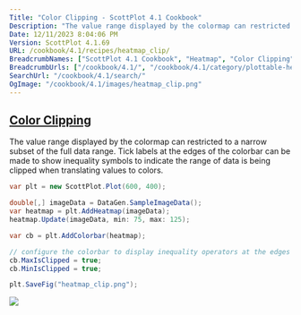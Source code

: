 ```yaml
---
Title: "Color Clipping - ScottPlot 4.1 Cookbook"
Description: "The value range displayed by the colormap can restricted to a narrow subset of the full data range. Tick labels at the edges of the colorbar can be made to show inequality symbols to indicate the range of data is being clipped when translating values to colors."
Date: 12/11/2023 8:04:06 PM
Version: ScottPlot 4.1.69
URL: /cookbook/4.1/recipes/heatmap_clip/
BreadcrumbNames: ["ScottPlot 4.1 Cookbook", "Heatmap", "Color Clipping"]
BreadcrumbUrls: ["/cookbook/4.1/", "/cookbook/4.1/category/plottable-heatmap", "/cookbook/4.1/recipes/heatmap_clip/"]
SearchUrl: "/cookbook/4.1/search/"
OgImage: "/cookbook/4.1/images/heatmap_clip.png"
---
```


<h2><a href='/cookbook/4.1/recipes/heatmap_clip/'>Color Clipping</a></h2>

The value range displayed by the colormap can restricted to a narrow subset of the full data range. Tick labels at the edges of the colorbar can be made to show inequality symbols to indicate the range of data is being clipped when translating values to colors.

```cs
var plt = new ScottPlot.Plot(600, 400);

double[,] imageData = DataGen.SampleImageData();
var heatmap = plt.AddHeatmap(imageData);
heatmap.Update(imageData, min: 75, max: 125);

var cb = plt.AddColorbar(heatmap);

// configure the colorbar to display inequality operators at the edges
cb.MaxIsClipped = true;
cb.MinIsClipped = true;

plt.SaveFig("heatmap_clip.png");
```

<img src='../../images/heatmap_clip.png' class='d-block mx-auto my-5' />


